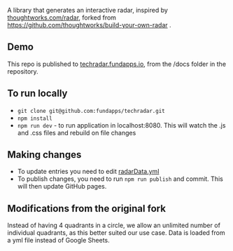 A library that generates an interactive radar, inspired by [thoughtworks.com/radar](http://thoughtworks.com/radar), forked from https://github.com/thoughtworks/build-your-own-radar .

## Demo

This repo is published to [techradar.fundapps.io](https://techradar.fundapps.io), from the /docs folder in the repository. 

## To run locally

- `git clone git@github.com:fundapps/techradar.git`
- `npm install`
- `npm run dev` - to run application in localhost:8080. This will watch the .js and .css files and rebuild on file changes

## Making changes

- To update entries you need to edit [radarData.yml](https://github.com/fundapps/techradar/blob/master/radarData.yml)
- To publish changes, you need to run `npm run publish` and commit. This will then update GitHub pages.

## Modifications from the original fork

Instead of having 4 quadrants in a circle, we allow an unlimited number of individual quadrants, as this better suited our use case. Data is loaded from a yml file instead of Google Sheets.
